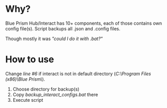 # Why?
Blue Prism Hub/Interact has 10+ components, each of those contains own config file(s). 
Script backups all .json and .config files.

Though mostly it was _"could I do it with .bat?"_

# How to use
Change _line #6_ if interact is not in default directory (_C:\Program Files (x86)\Blue Prism\\_). 

1. Choose directory for backup(s)
2. Copy *backup_interact_configs.bat* there
3. Execute script
